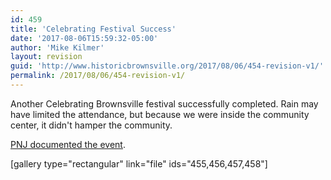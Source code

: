 ```yaml
---
id: 459
title: 'Celebrating Festival Success'
date: '2017-08-06T15:59:32-05:00'
author: 'Mike Kilmer'
layout: revision
guid: 'http://www.historicbrownsville.org/2017/08/06/454-revision-v1/'
permalink: /2017/08/06/454-revision-v1/
---
```


<p>Another Celebrating Brownsville festival successfully completed. Rain may have limited the attendance, but because we were inside the community center, it didn't hamper the community.</p>

<p><a href="http://www.pnj.com/picture-gallery/news/2017/08/05/celebrating-brownsville-arts--cultural-festival/104318998/">PNJ documented the event</a>.</p>

<p>[gallery type="rectangular" link="file" ids="455,456,457,458"]</p>
